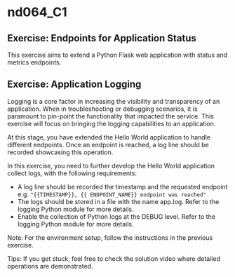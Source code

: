 # nd064_C1

## Exercise: Endpoints for Application Status
This exercise aims to extend a Python Flask web application with status and metrics endpoints.

## Exercise: Application Logging
Logging is a core factor in increasing the visibility and transparency of an application. When in troubleshooting or debugging scenarios, it is paramount to pin-point the functionality that impacted the service. This exercise will focus on bringing the logging capabilities to an application.

At this stage, you have extended the Hello World application to handle different endpoints. Once an endpoint is reached, a log line should be recorded showcasing this operation.

In this exercise, you need to further develop the Hello World application collect logs, with the following requirements:

* A log line should be recorded the timestamp and the requested endpoint e.g. `"{{TIMESTAMP}}, {{ ENDPOINT_NAME}} endpoint was reached"`
* The logs should be stored in a file with the name app.log. Refer to the logging Python module for more details.
* Enable the collection of Python logs at the DEBUG level. Refer to the logging Python module for more details.

Note: For the environment setup, follow the instructions in the previous exercise.

Tips: If you get stuck, feel free to check the solution video where detailed operations are demonstrated.
